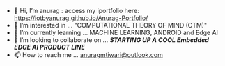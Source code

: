 - 👋 Hi, I’m anurag : access my iportfolio here: https://iotbyanurag.github.io/Anurag-Portfolio/
- 👀 I’m interested in ... "COMPUTATIONAL THEORY OF MIND (CTM)"
- 🌱 I’m currently learning ...  MACHINE LEARNING, ANDROID and Edge AI
- 💞️ I’m looking to collaborate on ... ***STARTING UP A COOL Embedded EDGE AI PRODUCT LINE***
- 📫 How to reach me ... anuragmtiwari@outlook.com

<!---
iotbyanurag/iotbyanurag is a ✨ special ✨ repository because its `README.md` (this file) appears on your GitHub profile.
You can click the Preview link to take a look at your changes.
--->
